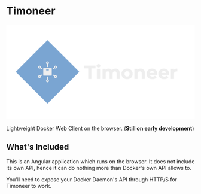 # Timoneer

![Timoneer](/resources/logo_transparent.png "Timoneer")

Lightweight Docker Web Client on the browser. (**Still on early development**)

## What's Included

This is an Angular application which runs on the browser. It does not include its own API, hence it can do nothing more than Docker's own API allows to.

You'll need to expose your Docker Daemon's API through HTTP/S for Timoneer to work.